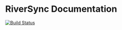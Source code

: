 # RiverSync Documentation

[![Build Status](https://travis-ci.org/RiverSync/Doc.svg?branch=master)](https://travis-ci.org/RiverSync/Doc)
